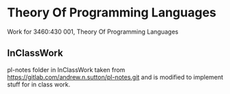 # Theory Of Programming Languages
Work for 3460:430 001, Theory Of Programming Languages

## InClassWork
pl-notes folder in InClassWork taken from https://gitlab.com/andrew.n.sutton/pl-notes.git and is modified to implement stuff for in class work.
